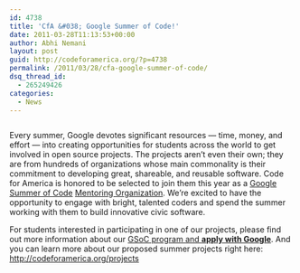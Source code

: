 ```yaml
---
id: 4738
title: 'CfA &#038; Google Summer of Code!'
date: 2011-03-28T11:13:53+00:00
author: Abhi Nemani
layout: post
guid: http://codeforamerica.org/?p=4738
permalink: /2011/03/28/cfa-google-summer-of-code/
dsq_thread_id:
  - 265249426
categories:
  - News
---
```

[<img src="http://codeforamerica.org/wp-content/uploads/2011/03/Google-Summer-of-Code.jpeg" alt="" title="Google Summer of Code" class="aligncenter size-full wp-image-4739" />](http://codeforamerica.org/wp-content/uploads/2011/03/Google-Summer-of-Code.jpeg)

Every summer, Google devotes significant resources &#8212; time, money, and effort &#8212; into creating opportunities for students across the world to get involved in open source projects. The projects aren’t even their own; they are from hundreds of organizations whose main commonality is their commitment to developing great, shareable, and reusable software. Code for America is honored to be selected to join them this year as a [Google Summer of Code](http://www.google-melange.com/) [Mentoring Organization](http://www.google-melange.com/gsoc/accepted_orgs/google/gsoc2011). We’re excited to have the opportunity to engage with bright, talented coders and spend the summer working with them to build innovative civic software. 

For students interested in participating in one of our projects, please find out more information about our [GSoC program and **apply with Google**](http://www.google-melange.com/gsoc/org/google/gsoc2011/codeforamerica). And you can learn more about our proposed summer projects right here: <http://codeforamerica.org/projects>